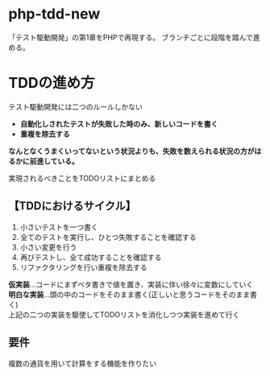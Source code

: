 # php-tdd-new

「テスト駆動開発」の第1章をPHPで再現する。
ブランチごとに段階を踏んで進める。

# TDDの進め方

テスト駆動開発には二つのルールしかない
* **自動化しされたテストが失敗した時のみ、新しいコードを書く**
* **重複を除去する**

__なんとなくうまくいってないという状況よりも、失敗を数えられる状況の方がはるかに前進している。__

実現されるべきことをTODOリストにまとめる


## 【TDDにおけるサイクル】
1. 小さいテストを一つ書く
2. 全てのテストを実行し、ひとつ失敗することを確認する
3. 小さい変更を行う
4. 再びテストし、全て成功することを確認する
5. リファクタリングを行い重複を除去する

__仮実装__…コードにまずベタ書きで値を置き、実装に伴い徐々に変数にしていく  
__明白な実装__…頭の中のコードをそのまま書く(正しいと思うコードをそのまま書く)  
上記の二つの実装を駆使してTODOリストを消化しつつ実装を進めて行く  

## 要件

複数の通貨を用いて計算をする機能を作りたい
